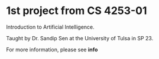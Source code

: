 # 1st project from CS 4253-01
Introduction to Artificial Intelligence.

Taught by Dr. Sandip Sen at the University of Tulsa in SP 23.

For more information, please see __info__

